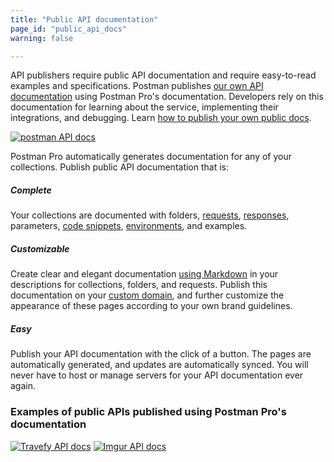 ```yaml
---
title: "Public API documentation"
page_id: "public_api_docs"
warning: false

---
```


API publishers require public API documentation and require easy-to-read examples and specifications. Postman publishes [our own API documentation](https://www.postman.com/postman/workspace/postman-public-workspace/documentation/12959542-c8142d51-e97c-46b6-bd77-52bb66712c9a) using Postman Pro's documentation. Developers rely on this documentation for learning about the service, implementing their integrations, and debugging. Learn [how to publish your own public docs](https://learning.postman.com/docs/postman/api_documentation/publishing_public_docs/).

[![postman API docs](https://assets.postman.com/postman-docs/59189909.png)](https://assets.postman.com/postman-docs/59189909.png)  

Postman Pro automatically generates documentation for any of your collections. Publish public API documentation that is:

##### **Complete**

Your collections are documented with folders, [requests](https://learning.postman.com/docs/postman/sending_api_requests/requests/), [responses](https://learning.postman.com/docs/postman/sending_api_requests/responses/), parameters, [code snippets](https://learning.postman.com/docs/postman/sending_api_requests/generate_code_snippets/), [environments](https://learning.postman.com/docs/postman/environments_and_globals/manage_environments/), and examples.

##### **Customizable**

Create clear and elegant documentation [using Markdown](https://learning.postman.com/docs/postman/api_documentation/how_to_document_using_markdown/) in your descriptions for collections, folders, and requests. Publish this documentation on your [custom domain](https://learning.postman.com/docs/postman/api_documentation/adding_and_verifying_custom_domains/), and further customize the appearance of these pages according to your own brand guidelines. 

##### **Easy**

Publish your API documentation with the click of a button. The pages are automatically generated, and updates are automatically synced. You will never have to host or manage servers for your API documentation ever again.

### Examples of public APIs published using Postman Pro's documentation

[![Travefy API docs](https://assets.postman.com/postman-docs/59189815.png)](https://assets.postman.com/postman-docs/59189815.png)
[![Imgur API docs](https://assets.postman.com/postman-docs/59189801.png)](https://assets.postman.com/postman-docs/59189801.png)

